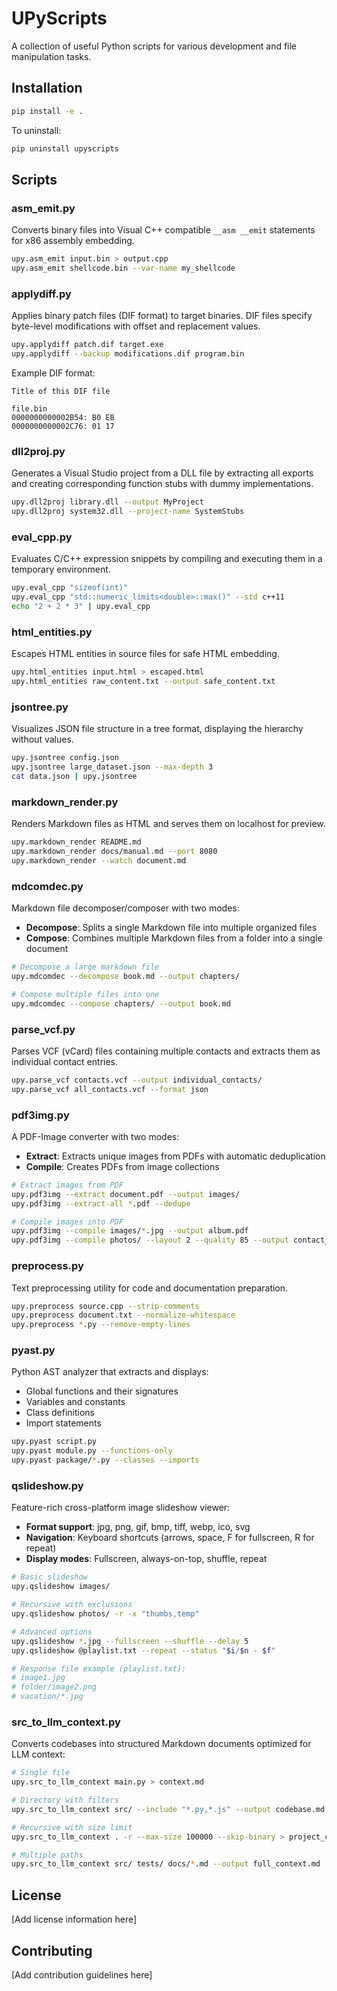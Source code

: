 # UPyScripts

A collection of useful Python scripts for various development and file manipulation tasks.

## Installation

```bash
pip install -e .
```

To uninstall:
```bash
pip uninstall upyscripts
```

## Scripts

### asm_emit.py
Converts binary files into Visual C++ compatible `__asm __emit` statements for x86 assembly embedding.

```bash
upy.asm_emit input.bin > output.cpp
upy.asm_emit shellcode.bin --var-name my_shellcode
```

### applydiff.py
Applies binary patch files (DIF format) to target binaries. DIF files specify byte-level modifications with offset and replacement values.

```bash
upy.applydiff patch.dif target.exe
upy.applydiff --backup modifications.dif program.bin
```

Example DIF format:
```
Title of this DIF file

file.bin
0000000000002B54: B0 EB
0000000000002C76: 01 17
```

### dll2proj.py
Generates a Visual Studio project from a DLL file by extracting all exports and creating corresponding function stubs with dummy implementations.

```bash
upy.dll2proj library.dll --output MyProject
upy.dll2proj system32.dll --project-name SystemStubs
```

### eval_cpp.py
Evaluates C/C++ expression snippets by compiling and executing them in a temporary environment.

```bash
upy.eval_cpp "sizeof(int)"
upy.eval_cpp "std::numeric_limits<double>::max()" --std c++11
echo "2 + 2 * 3" | upy.eval_cpp
```

### html_entities.py
Escapes HTML entities in source files for safe HTML embedding.

```bash
upy.html_entities input.html > escaped.html
upy.html_entities raw_content.txt --output safe_content.txt
```

### jsontree.py
Visualizes JSON file structure in a tree format, displaying the hierarchy without values.

```bash
upy.jsontree config.json
upy.jsontree large_dataset.json --max-depth 3
cat data.json | upy.jsontree
```

### markdown_render.py
Renders Markdown files as HTML and serves them on localhost for preview.

```bash
upy.markdown_render README.md
upy.markdown_render docs/manual.md --port 8080
upy.markdown_render --watch document.md
```

### mdcomdec.py
Markdown file decomposer/composer with two modes:
- **Decompose**: Splits a single Markdown file into multiple organized files
- **Compose**: Combines multiple Markdown files from a folder into a single document

```bash
# Decompose a large markdown file
upy.mdcomdec --decompose book.md --output chapters/

# Compose multiple files into one
upy.mdcomdec --compose chapters/ --output book.md
```

### parse_vcf.py
Parses VCF (vCard) files containing multiple contacts and extracts them as individual contact entries.

```bash
upy.parse_vcf contacts.vcf --output individual_contacts/
upy.parse_vcf all_contacts.vcf --format json
```

### pdf3img.py
A PDF-Image converter with two modes:
- **Extract**: Extracts unique images from PDFs with automatic deduplication
- **Compile**: Creates PDFs from image collections

```bash
# Extract images from PDF
upy.pdf3img --extract document.pdf --output images/
upy.pdf3img --extract-all *.pdf --dedupe

# Compile images into PDF
upy.pdf3img --compile images/*.jpg --output album.pdf
upy.pdf3img --compile photos/ --layout 2 --quality 85 --output contact_sheet.pdf
```

### preprocess.py
Text preprocessing utility for code and documentation preparation.

```bash
upy.preprocess source.cpp --strip-comments
upy.preprocess document.txt --normalize-whitespace
upy.preprocess *.py --remove-empty-lines
```

### pyast.py
Python AST analyzer that extracts and displays:
- Global functions and their signatures
- Variables and constants
- Class definitions
- Import statements

```bash
upy.pyast script.py
upy.pyast module.py --functions-only
upy.pyast package/*.py --classes --imports
```

### qslideshow.py
Feature-rich cross-platform image slideshow viewer:
- **Format support**: jpg, png, gif, bmp, tiff, webp, ico, svg
- **Navigation**: Keyboard shortcuts (arrows, space, F for fullscreen, R for repeat)
- **Display modes**: Fullscreen, always-on-top, shuffle, repeat

```bash
# Basic slideshow
upy.qslideshow images/

# Recursive with exclusions
upy.qslideshow photos/ -r -x "thumbs,temp"

# Advanced options
upy.qslideshow *.jpg --fullscreen --shuffle --delay 5
upy.qslideshow @playlist.txt --repeat --status "$i/$n - $f"

# Response file example (playlist.txt):
# image1.jpg
# folder/image2.png
# vacation/*.jpg
```

### src_to_llm_context.py
Converts codebases into structured Markdown documents optimized for LLM context:

```bash
# Single file
upy.src_to_llm_context main.py > context.md

# Directory with filters
upy.src_to_llm_context src/ --include "*.py,*.js" --output codebase.md

# Recursive with size limit
upy.src_to_llm_context . -r --max-size 100000 --skip-binary > project_context.md

# Multiple paths
upy.src_to_llm_context src/ tests/ docs/*.md --output full_context.md
```

## License

[Add license information here]

## Contributing

[Add contribution guidelines here]